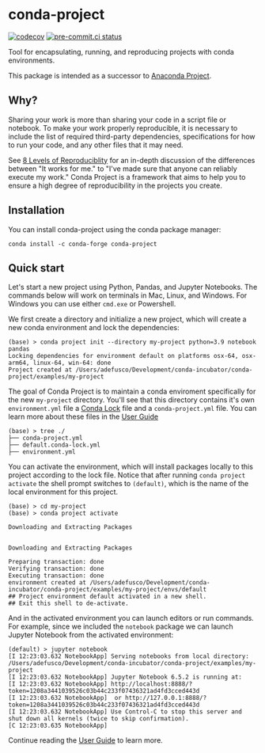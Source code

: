 # conda-project

[![codecov](https://codecov.io/gh/conda-incubator/conda-project/branch/main/graph/badge.svg?token=XNRS8JKT75)](https://codecov.io/gh/conda-incubator/conda-project)
[![pre-commit.ci status](https://results.pre-commit.ci/badge/github/conda-incubator/conda-project/main.svg)](https://results.pre-commit.ci/latest/github/conda-incubator/conda-project/main)

Tool for encapsulating, running, and reproducing projects with conda environments.

This package is intended as a successor to [Anaconda Project](https://github.com/Anaconda-Platform/anaconda-project).

## Why?

Sharing your work is more than sharing your code in a script file or notebook. To make your work properly reproducible, it is necessary to include the list of required third-party dependencies, specifications for how to run your code, and
any other files that it may need.

See [8 Levels of Reproduciblity](https://www.anaconda.com/blog/8-levels-of-reproducibility) for an in-depth
discussion of the differences between "It works for me." to "I've made sure that anyone can reliably execute my work."
Conda Project is a framework that aims to help you to ensure a high degree of reproducibility in the projects you
create.

## Installation

You can install conda-project using the conda package manager:

```text
conda install -c conda-forge conda-project
```

## Quick start

Let's start a new project using Python, Pandas, and Jupyter Notebooks.
The commands below will work on terminals in Mac, Linux, and Windows.
For Windows you can use either `cmd.exe` or Powershell.

We first create a directory and initialize a new project, which will create a new conda environment and lock the dependencies:

```text
(base) > conda project init --directory my-project python=3.9 notebook pandas
Locking dependencies for environment default on platforms osx-64, osx-arm64, linux-64, win-64: done
Project created at /Users/adefusco/Development/conda-incubator/conda-project/examples/my-project
```

The goal of Conda Project is to maintain a conda enviroment specifically for the new `my-project` directory.
You'll see that this directory contains it's own `environment.yml` file a [Conda Lock](https://conda.github.io/conda-lock/) file and a `conda-project.yml`
file. You can learn more about these files in the [User Guide](https://conda-incubator.github.io/conda-project/user_guide.html)

```text
(base) > tree ./
├── conda-project.yml
├── default.conda-lock.yml
├── environment.yml
```

You can activate the environment, which will install packages locally to this project according to the lock file.
Notice that after running `conda project activate` the shell prompt switches to `(default)`, which is the name
of the local environment for this project.

```text
(base) > cd my-project
(base) > conda project activate

Downloading and Extracting Packages


Downloading and Extracting Packages

Preparing transaction: done
Verifying transaction: done
Executing transaction: done
environment created at /Users/adefusco/Development/conda-incubator/conda-project/examples/my-project/envs/default
## Project environment default activated in a new shell.
## Exit this shell to de-activate.
```

And in the activated environment you can launch editors or run commands. For example, since we included
the `notebook` package we can launch Jupyter Notebook from the activated environment:

```text
(default) > jupyter notebook
[I 12:23:03.632 NotebookApp] Serving notebooks from local directory: /Users/adefusco/Development/conda-incubator/conda-project/examples/my-project
[I 12:23:03.632 NotebookApp] Jupyter Notebook 6.5.2 is running at:
[I 12:23:03.632 NotebookApp] http://localhost:8888/?token=1208a3441039526c03b44c233f07436321ad4fd3cced443d
[I 12:23:03.632 NotebookApp]  or http://127.0.0.1:8888/?token=1208a3441039526c03b44c233f07436321ad4fd3cced443d
[I 12:23:03.632 NotebookApp] Use Control-C to stop this server and shut down all kernels (twice to skip confirmation).
[C 12:23:03.635 NotebookApp]
```

Continue reading the [User Guide](https://conda-incubator.github.io/conda-project/user_guide.html) to learn more.
